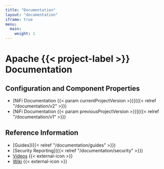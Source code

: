 ```yaml
---
title: "Documentation"
layout: "documentation"
iframe: true
menu:
  main:
    weight: 1
---
```


# Apache {{< project-label >}} Documentation

## Configuration and Component Properties

- [NiFi Documentation {{< param currentProjectVersion >}}]({{< relref "/documentation/v2" >}})
- [NiFi Documentation {{< param previousProjectVersion >}}]({{< relref "/documentation/v1" >}})

## Reference Information

- [Guides]({{< relref "/documentation/guides" >}})
- [Security Reporting]({{< relref "/documentation/security" >}})
- [Videos](https://cwiki.apache.org/confluence/display/NIFI/Project+Videos) {{< external-icon >}}
- [Wiki](https://cwiki.apache.org/confluence/display/NIFI/) {{< external-icon >}}
